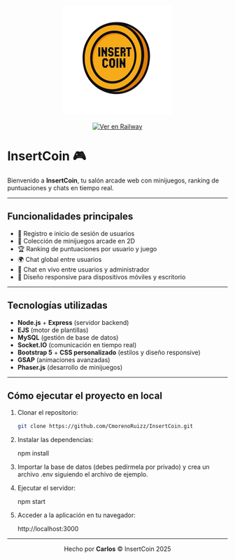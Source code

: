 <p align="center">
  <img src="https://raw.githubusercontent.com/CmorenoRuizz/InsertCoin/main/public/images/logo.png" alt="InsertCoin Logo" width="250"/>
</p>

<p align="center">
  <a href="https://insertcoin.up.railway.app" target="_blank">
    <img src="https://img.shields.io/badge/🚀 Ver%20demo%20online-Railway-purple?style=for-the-badge&logo=railway" alt="Ver en Railway">
  </a>
</p>

# InsertCoin 🎮

Bienvenido a **InsertCoin**, tu salón arcade web con minijuegos, ranking de puntuaciones y chats en tiempo real.

---

## Funcionalidades principales

* 🎯 Registro e inicio de sesión de usuarios
* 🏉️ Colección de minijuegos arcade en 2D
* 🏆 Ranking de puntuaciones por usuario y juego
* 🌍 Chat global entre usuarios
* 💬 Chat en vivo entre usuarios y administrador
* 📱 Diseño responsive para dispositivos móviles y escritorio

---

## Tecnologías utilizadas

* **Node.js** + **Express** (servidor backend)
* **EJS** (motor de plantillas)
* **MySQL** (gestión de base de datos)
* **Socket.IO** (comunicación en tiempo real)
* **Bootstrap 5** + **CSS personalizado** (estilos y diseño responsive)
* **GSAP** (animaciones avanzadas)
* **Phaser.js** (desarrollo de minijuegos)

---

## Cómo ejecutar el proyecto en local

1. Clonar el repositorio:
   
   ```bash
   git clone https://github.com/CmorenoRuizz/InsertCoin.git
   
2. Instalar las dependencias:
   
   npm install
   
3. Importar la base de datos (debes pedírmela por privado) y crea un archivo .env siguiendo el archivo de ejemplo.

4. Ejecutar el servidor:

   npm start

5. Acceder a la aplicación en tu navegador:

   http://localhost:3000

---

<p align="center">
  Hecho por <strong>Carlos</strong> © InsertCoin 2025
</p>
